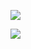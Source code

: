 

![](https://github-readme-stats.vercel.app/api?username=NickArdz&show_icons=true&theme=radical)

![](https://github-readme-stats.vercel.app/api/top-langs/?username=NickArdz&exclude_repo=github-readme-stats,HasperXz.github.io&layout=compact&theme=radical)
